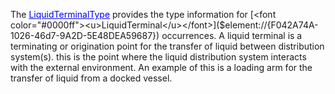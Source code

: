 The [<font color="#0000ff"><u>LiquidTerminalType</u></font>]($element://{7758C865-E160-4dd8-BA26-D8333A7274C9}) provides the type information for [<font color="#0000ff"><u>LiquidTerminal</u></font>]($element://{F042A74A-1026-46d7-9A2D-5E48DEA59687}) occurrences.
A liquid terminal is a terminating or origination point for the transfer of liquid between distribution system(s). this is the point where the liquid distribution system interacts with the external environment. An example of this is a loading arm for the transfer of liquid from a docked vessel.
